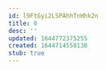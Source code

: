 ```yaml
---
id: l9FtGyi2LSPAhhTnHhk2n
title: 0
desc: ''
updated: 1644772375255
created: 1644714558138
stub: true
---
```


